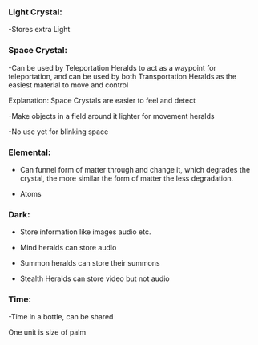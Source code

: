 ### Light Crystal:

\-Stores extra Light

### Space Crystal:

\-Can be used by Teleportation Heralds to act as a waypoint for teleportation, and can be used by both Transportation Heralds as the easiest material to move and control

Explanation: Space Crystals are easier to feel and detect

\-Make objects in a field around it lighter for movement heralds

-No use yet for blinking space 

### Elemental: 

- Can funnel form of matter through and change it, which degrades the crystal, the more similar the form of matter the less degradation.

- Atoms

### Dark:

- Store information like images audio etc.

- Mind heralds can store audio

- Summon heralds can store their summons

- Stealth Heralds can store video but not audio

### Time:

\-Time in a bottle, can be shared

One unit is size of palm
